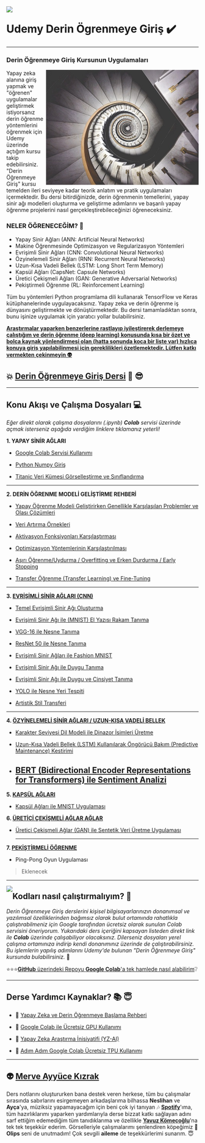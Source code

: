<img align="left" src="https://static.chollometro.com/threads/thread_large/default/41458_1.jpg">

# Udemy Derin Ögrenmeye Giriş :heavy_check_mark:

----

### Derin Öğrenmeye Giriş Kursunun Uygulamaları 

<img align="right" src="DL.jpg">Yapay zeka alanına giriş yapmak ve "öğrenen" uygulamalar geliştirmek istiyorsanız derin öğrenme 
yöntemlerini öğrenmek için Udemy üzerinde açtığım kursu takip edebilirsiniz. "Derin Öğrenmeye Giriş" kursu temelden ileri seviyeye kadar teorik anlatım ve pratik uygulamaları içermektedir. Bu dersi bitirdiğinizde, derin öğrenmenin temellerini, yapay sinir ağı modelleri oluşturma ve geliştirme adımlarını ve başarılı yapay öğrenme projelerini nasıl gerçekleştirebileceğinizi öğreneceksiniz.

### NELER ÖĞRENECEĞİM? :key:

- Yapay Sinir Ağları (ANN: Artificial Neural Networks) 
- Makine Öğrenmesinde Optimizasyon ve Regularizasyon Yöntemleri 
- Evrişimli Sinir Ağları (CNN: Convolutional Neural Networks)
- Özyinelemeli Sinir Ağları (RNN: Recurrent Neural Networks)
- Uzun-Kısa Vadeli Bellek (LSTM: Long Short Term Memory)
- Kapsül Ağları (CapsNet: Capsule Networks)
- Üretici Çekişmeli Ağları (GAN: Generative Adversarial Networks)
- Pekiştirmeli Öğrenme (RL: Reinforcement Learning)  


Tüm bu yöntemleri Python programlama dili kullanarak TensorFlow ve Keras kütüphanelerinde uygulayacaksınız. Yapay zeka ve derin öğrenme iş dünyasını geliştirmekte ve dönüştürmektedir. Bu dersi tamamladıktan sonra, bunu işinize uygulamak için yaratıcı yollar bulabilirsiniz.

**[Araştırmalar yaparken benzerlerine rastlayıp iyileştirerek derlemeye çalıştığım ve derin öğrenme (deep learning) konusunda kısa bir özet ve bolca kaynak yönlendirmesi olan (hatta sonunda koca bir liste var) hızlıca konuya giriş yapılabilinmesi için gereklilikleri özetlemektedir. Lütfen katkı vermekten çekinmeyin 👽](https://github.com/ayyucekizrak/Kapsamli_Derin_Ogrenme_Rehberi)**

## :boom: **[Derin Öğrenmeye Giriş Dersi](https://www.udemy.com/course/derin-ogrenmeye-giris/?couponCode=CORONAVIRUS)** :metal: :sunglasses:
 
----

## Konu Akışı ve Çalışma Dosyaları :computer:

*Eğer direkt olarak çalışma dosyalarını (.ipynb) **Colab** servisi üzerinde açmak isterseniz aşağıda verdiğim linklere tıklamanız yeterli!*

**1. YAPAY SİNİR AĞLARI** 
   
  * [Google Colab Servisi Kullanımı](https://www.youtube.com/watch?v=bT-T1i_Rpy8&t=3s)
   
  * [Python Numpy Giriş](https://github.com/ayyucekizrak/Udemy_DerinOgrenmeyeGiris/tree/master/Python_Numpy_Giris)
   
  * [Titanic Veri Kümesi Görselleştirme ve Sınıflandırma](https://github.com/ayyucekizrak/Udemy_DerinOgrenmeyeGiris/tree/master/Titanic%20Gorsellestirme%20ve%20Siniflama)
  
  ---


**2. DERİN ÖĞRENME MODELİ GELİŞTİRME REHBERİ**
   
  * [Yapay Öğrenme Modeli Geliştirirken Genellikle Karşılaşılan Problemler ve Olası Çözümleri](https://github.com/ayyucekizrak/Yapay_Ogrenme_Modeli_Gelistirme_Puf_Noktalari)
   
  * [Veri Artırma Örnekleri](https://github.com/ayyucekizrak/Udemy_DerinOgrenmeyeGiris/tree/master/Regularizasyon%20ve%20Optimizasyon)
   
  * [Aktivasyon Fonksiyonları Karşılaştırması](https://github.com/ayyucekizrak/Udemy_DerinOgrenmeyeGiris/tree/master/Aktivasyon_Fonksiyonlarinin_Karsilastirilmasi) 
   
  * [Optimizasyon Yöntemlerinin Karşılaştırılması](https://github.com/ayyucekizrak/Udemy_DerinOgrenmeyeGiris/tree/master/Optimizasyon_Algoritmalarinin_Karsilastirilmasi)
   
  * [Aşırı Öğrenme/Uydurma / Overfitting ve Erken Durdurma / Early Stopping](https://github.com/ayyucekizrak/Udemy_DerinOgrenmeyeGiris/tree/master/Asiri_Uydurma_(Overfitting)_ve_Erken_Durdurma_(Early_Stopping)) 
   
  * [Transfer Öğrenme (Transfer Learning) ve Fine-Tuning](https://github.com/ayyucekizrak/Udemy_DerinOgrenmeyeGiris/tree/master/TransferOgrenme_FineTuning) 
  
  ---
   
**3. [EVRİŞİMLİ SİNİR AĞLARI (CNN)](https://github.com/ayyucekizrak/Udemy_DerinOgrenmeyeGiris/tree/master/Evrisimli_Sinir_Aglari)**
   
  * [Temel Evrişimli Sinir Ağı Oluşturma](https://colab.research.google.com/github/ayyucekizrak/Udemy_DerinOgrenmeyeGiris/blob/master/Evrisimli_Sinir_Aglari/EvrisimliSinirAgi_AdimAdim.ipynb)
   
  * [Evrişimli Sinir Ağı ile (MNIST) El Yazısı Rakam Tanıma](https://colab.research.google.com/github/ayyucekizrak/Udemy_DerinOgrenmeyeGiris/blob/master/Evrisimli_Sinir_Aglari/RakamTanima_CNN.ipynb) 
   
  * [VGG-16 ile Nesne Tanıma](https://github.com/ayyucekizrak/Udemy_DerinOgrenmeyeGiris/tree/master/Evrisimli_Sinir_Aglari/Nesne_Tanima)
   
  * [ResNet 50 ile Nesne Tanıma](https://github.com/ayyucekizrak/Udemy_DerinOgrenmeyeGiris/tree/master/Evrisimli_Sinir_Aglari/Nesne_Tanima)
   
  * [Evrişimli Sinir Ağları ile Fashion MNIST](https://colab.research.google.com/github/ayyucekizrak/Udemy_DerinOgrenmeyeGiris/blob/master/Evrisimli_Sinir_Aglari/Fashion_MNIST.ipynb)
   
  * [Evrişimli Sinir Ağı ile Duygu Tanıma](https://github.com/ayyucekizrak/Udemy_DerinOgrenmeyeGiris/tree/master/Evrisimli_Sinir_Aglari/Duygu_Tanima)
   
  * [Evrişimli Sinir Ağı ile Duygu ve Cinsiyet Tanıma](https://github.com/ayyucekizrak/Udemy_DerinOgrenmeyeGiris/tree/master/Evrisimli_Sinir_Aglari/Duygu_Tanima)
   
  * [YOLO ile Nesne Yeri Tespiti](https://github.com/ayyucekizrak/Udemy_DerinOgrenmeyeGiris/tree/master/Evrisimli_Sinir_Aglari/YOLO_ile_Nesne_Yeri_Tespiti)
  
  * [Artistik Stil Transferi](https://github.com/ayyucekizrak/Udemy_DerinOgrenmeyeGiris/tree/master/Evrisimli_Sinir_Aglari/Artistik_Stil_Transferi)
  
  ---

**4. [ÖZYİNELEMELİ SİNİR AĞLARI / UZUN-KISA VADELİ BELLEK](https://github.com/ayyucekizrak/Udemy_DerinOgrenmeyeGiris/tree/master/Ozyinelemeli_Sinir_Aglar)**
   
  * [Karakter Seviyesi Dil Modeli ile Dinazor İsimleri Üretme](https://github.com/ayyucekizrak/Udemy_DerinOgrenmeyeGiris/tree/master/Ozyinelemeli_Sinir_Aglar)
  
  * [Uzun-Kısa Vadeli Bellek (LSTM) Kullanılarak Öngörücü Bakım (Predictive Maintenance) Kestirimi](https://github.com/ayyucekizrak/Predictive_Maintenance_w_LSTM)  
  
  * [BERT (Bidirectional Encoder Representations for Transformers) ile Sentiment Analizi](https://github.com/ayyucekizrak/BERTileSentimentAnaliz)  
    ---
    
**5. [KAPSÜL AĞLARI](https://github.com/ayyucekizrak/Udemy_DerinOgrenmeyeGiris/tree/master/KapsulAglari)** 
   
  * [Kapsül Ağları ile MNIST Uygulaması](https://github.com/ayyucekizrak/Udemy_DerinOgrenmeyeGiris/tree/master/KapsulAglari)

**6. [ÜRETİCİ ÇEKİŞMELİ AĞLAR AĞLAR](https://github.com/ayyucekizrak/Udemy_DerinOgrenmeyeGiris/tree/master/Uretici_Cekismeli_Aglar_GAN)**
  
* [Üretici Çekişmeli Ağlar (GAN) ile Sentetik Veri Üretme Uygulaması](https://github.com/ayyucekizrak/GAN_UreticiCekismeliAglar_ile_SentetikVeriUretme)
  
  ---

**7. [PEKİŞTİRMELİ ÖĞRENME](https://yz-ai.github.io/blog/pekistirmeli-ogrenme/pekistirmeli-ogrenme-bolum-1)**
  
 * Ping-Pong Oyun Uygulaması 
  >Eklenecek
  
----

<img align="left" src="https://cdn-ak.f.st-hatena.com/images/fotolife/n/nogawanogawa/20180503/20180503144836.png"> 

## Kodları nasıl çalıştırmalıyım? :bow:

*Derin Öğrenmeye Giriş derslerini kişisel bilgisayarlarınızın donanımsal ve yazılımsal özelliklerinden bağımsız olarak bulut ortamında rahatlıkla çalıştırabilmeniz için Google tarafından ücretsiz olarak sunulan Colab servisini öneriyorum. Yukarıdaki ders içeriğini kapsayan listeden direkt link ile **Colab** üzerinde çalışabiliyor olacaksınız. Dilerseniz dosyaları yerel çalışma ortamınıza indirip kendi donanımınız üzerinde de çalıştırabilirsiniz. Bu işlemlerin yapılış adımlarını Udemy'de bulunan "Derin Öğrenmeye Giriş" kursunda bulabilirsiniz.* :muscle:

:star::star::star:[**GitHub** üzerindeki Repoyu **Google Colab**'a tek hamlede nasıl alabilirim](https://github.com/ayyucekizrak/Udemy_DerinOgrenmeyeGiris/blob/master/GitHub_Colab.ipynb):grey_question:

----

## Derse Yardımcı Kaynaklar? :books: :innocent: 

* :dart: [Yapay Zeka ve Derin Öğrenmeye Başlama Rehberi](https://medium.com/deep-learning-turkiye/yapay-zekaya-ba%C5%9Flama-rehberi-91e79d3de8e1) 

* :rainbow: [Google Colab ile Ücretsiz GPU Kullanımı](https://www.youtube.com/watch?v=bT-T1i_Rpy8&t=3s)

* :dart: [Yapay Zeka Araştırma İnisiyatifi (YZ-AI)](https://yz-ai.github.io/)

* :rainbow: [Adım Adım Google Colab Ücretsiz TPU Kullanımı](https://medium.com/deep-learning-turkiye/ad%C4%B1m-ad%C4%B1m-google-colab-%C3%BCcretsiz-tpu-kullan%C4%B1m%C4%B1-621dc6e5487d)

----

:alien: [Merve Ayyüce Kızrak](http://www.ayyucekizrak.com/) 
----
Ders notlarını oluştururken bana destek veren herkese, tüm bu çalışmalar sırasında sabırlarını esirgemeyen arkadaşlarıma bilhassa **Neslihan** ve **Ayça**'ya, müziksiz yapamayacağım için beni çok iyi tanıyan :notes: **[Spotify](https://open.spotify.com/user/ayyucekizrak)**'ıma, tüm hazırlıklarımı yaparken yardımlarıyla derse bizzat katkı sağlayan adını sarf ettiğim edemediğim tüm tanıdıklarıma ve özellikle **[Yavuz Kömeçoğlu](http://yavuzkomecoglu.com/)**'na tek tek teşekkür ederim. Görselleriyle çalışmalarımı şenlendiren köpeğimiz :dog: **Olips** seni de unutmadım! Çok sevgili **aileme** de teşekkürlerimi sunarım. :innocent:

